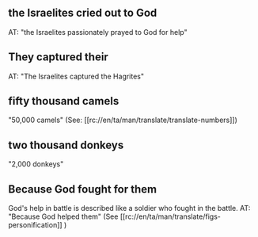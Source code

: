 ## the Israelites cried out to God ##

AT: "the Israelites passionately prayed to God for help"

## They captured their ##

AT: "The Israelites captured the Hagrites"

## fifty thousand camels ##

"50,000 camels" (See: [[rc://en/ta/man/translate/translate-numbers]])

## two thousand donkeys ##

"2,000 donkeys"

## Because God fought for them ##

God's help in battle is described like a soldier who fought in the battle. AT: "Because God helped them" (See [[rc://en/ta/man/translate/figs-personification]] )